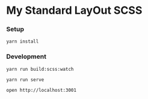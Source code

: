 My Standard LayOut SCSS
=========

### Setup
```
yarn install
```

### Development
```
yarn run build:scss:watch
```

```
yarn run serve
```

```
open http://localhost:3001
```
